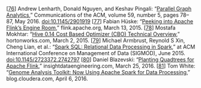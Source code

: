 [[76](ch10.html#Lenharth2016je-marker)] Andrew Lenharth, Donald Nguyen, and Keshav Pingali:
“[Parallel
Graph Analytics](http://cacm.acm.org/magazines/2016/5/201591-parallel-graph-analytics/fulltext),” Communications of the ACM, volume 59, number 5, pages 78–87, May
2016. [doi:10.1145/2901919](http://dx.doi.org/10.1145/2901919) [[77](ch10.html#Huske2015vm-marker)] Fabian Hüske:
“[Peeking
into Apache Flink’s Engine Room](http://flink.apache.org/news/2015/03/13/peeking-into-Apache-Flinks-Engine-Room.html),” flink.apache.org, March 13, 2015. [[78](ch10.html#Mokhtar2015vg-marker)] Mostafa Mokhtar:
“[Hive
0.14 Cost Based Optimizer (CBO) Technical Overview](http://hortonworks.com/blog/hive-0-14-cost-based-optimizer-cbo-technical-overview/),” hortonworks.com, March 2, 2015. [[79](ch10.html#Armbrust2015dy-marker)] Michael Armbrust, Reynold S Xin, Cheng Lian, et al.:
“[Spark SQL: Relational
Data Processing in Spark](http://people.csail.mit.edu/matei/papers/2015/sigmod_spark_sql.pdf),” at ACM International Conference on Management of Data (SIGMOD), June 2015.
[doi:10.1145/2723372.2742797](http://dx.doi.org/10.1145/2723372.2742797) [[80](ch10.html#Blazevski2016ve-marker)] Daniel Blazevski:
“[Planting Quadtrees for Apache
Flink](http://insightdataengineering.com/blog/flink-knn/),” insightdataengineering.com, March 25, 2016. [[81](ch10.html#White2016ua-marker)] Tom White:
“[Genome
Analysis Toolkit: Now Using Apache Spark for Data Processing](http://blog.cloudera.com/blog/2016/04/genome-analysis-toolkit-now-using-apache-spark-for-data-processing/),” blog.cloudera.com, April 6, 2016.